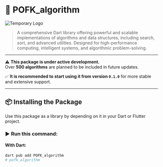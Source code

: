 # 🧠 POFK_algorithm

![Temporary Logo](https://github.com/developerishussein/Assassin-s-algorithm/blob/main/logo/logo.jpg)

> A comprehensive Dart library offering powerful and scalable implementations of algorithms and data structures, including search, sort, and advanced utilities. Designed for high-performance computing, intelligent systems, and algorithmic problem-solving.

---

⚠️ **This package is under active development.**  
Over **500 algorithms** are planned to be included in future updates.

✅ **It is recommended to start using it from version `0.1.0`** for more stable and extensive support.

---

## 📦 Installing the Package

Use this package as a library by depending on it in your Dart or Flutter project.

### ▶️ Run this command:

#### With Dart:

```bash
dart pub add POFK_algorithm
#   p o f k _ a l g o r i t h m 
 
 
